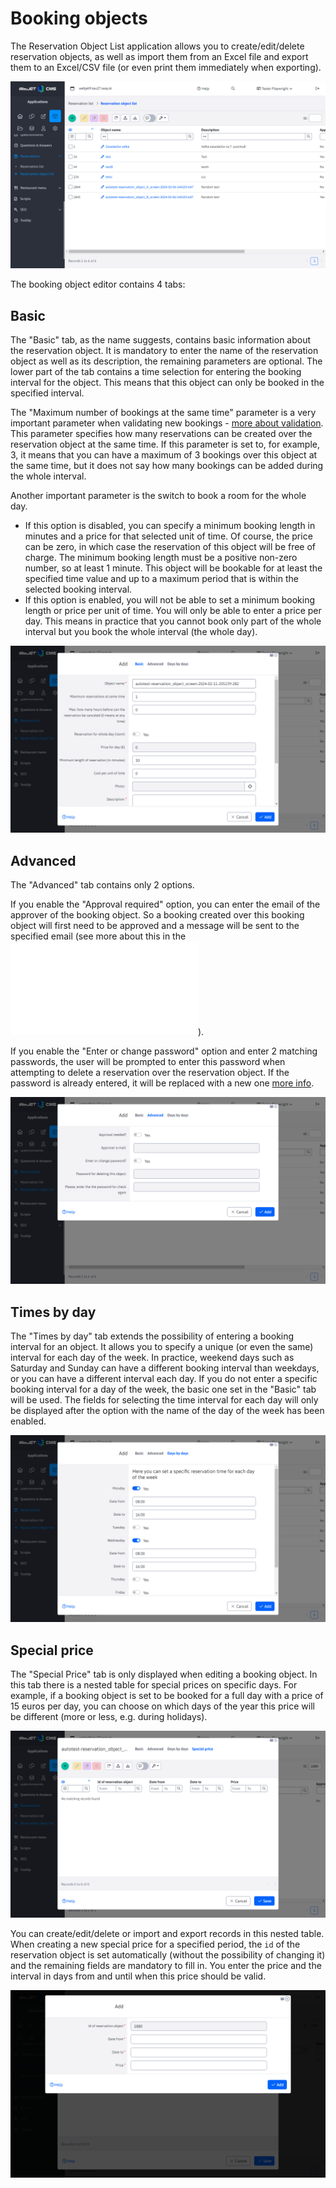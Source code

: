# Booking objects

The Reservation Object List application allows you to create/edit/delete reservation objects, as well as import them from an Excel file and export them to an Excel/CSV file (or even print them immediately when exporting).

![](reservation_object-datatable.png)

The booking object editor contains 4 tabs:

## Basic

The "Basic" tab, as the name suggests, contains basic information about the reservation object. It is mandatory to enter the name of the reservation object as well as its description, the remaining parameters are optional. The lower part of the tab contains a time selection for entering the booking interval for the object. This means that this object can only be booked in the specified interval.

The "Maximum number of bookings at the same time" parameter is a very important parameter when validating new bookings - [more about validation](../reservations/readme.md). This parameter specifies how many reservations can be created over the reservation object at the same time. If this parameter is set to, for example, 3, it means that you can have a maximum of 3 bookings over this object at the same time, but it does not say how many bookings can be added during the whole interval.

Another important parameter is the switch to book a room for the whole day.

- If this option is disabled, you can specify a minimum booking length in minutes and a price for that selected unit of time. Of course, the price can be zero, in which case the reservation of this object will be free of charge. The minimum booking length must be a positive non-zero number, so at least 1 minute. This object will be bookable for at least the specified time value and up to a maximum period that is within the selected booking interval.
- If this option is enabled, you will not be able to set a minimum booking length or price per unit of time. You will only be able to enter a price per day. This means in practice that you cannot book only part of the whole interval but you book the whole interval (the whole day).

![](reservation_object-editor_basic_tab.png)

## Advanced

The "Advanced" tab contains only 2 options.

If you enable the "Approval required" option, you can enter the email of the approver of the booking object. So a booking created over this booking object will first need to be approved and a message will be sent to the specified email (see more about this in the ![](../reservations/readme.md)).

If you enable the "Enter or change password" option and enter 2 matching passwords, the user will be prompted to enter this password when attempting to delete a reservation over the reservation object. If the password is already entered, it will be replaced with a new one [more info](../reservations/readme.md).

![](reservation_object-editor_advance_tab.png)

## Times by day

The "Times by day" tab extends the possibility of entering a booking interval for an object. It allows you to specify a unique (or even the same) interval for each day of the week. In practice, weekend days such as Saturday and Sunday can have a different booking interval than weekdays, or you can have a different interval each day. If you do not enter a specific booking interval for a day of the week, the basic one set in the "Basic" tab will be used. The fields for selecting the time interval for each day will only be displayed after the option with the name of the day of the week has been enabled.

![](reservation_object-editor_chooseDay_tab.png)

## Special price

The "Special Price" tab is only displayed when editing a booking object. In this tab there is a nested table for special prices on specific days. For example, if a booking object is set to be booked for a full day with a price of 15 euros per day, you can choose on which days of the year this price will be different (more or less, e.g. during holidays).

![](reservation_object-editor_prices_tab.png)

You can create/edit/delete or import and export records in this nested table. When creating a new special price for a specified period, the `id` of the reservation object is set automatically (without the possibility of changing it) and the remaining fields are mandatory to fill in. You enter the price and the interval in days from and until when this price should be valid.

![](reservation_object-editor_prices_add.png)
